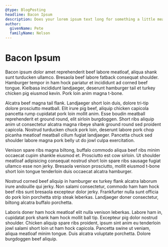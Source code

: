 ```yaml
---
@type: BlogPosting
headline: Bacon Ipsum
description: Does your lorem ipsum text long for something a little meatier? Give our generator a try… it’s tasty!
author:
  givenName: Pete
  familyName: Nelson
---
```


# Bacon Ipsum

Bacon ipsum dolor amet reprehenderit beef labore meatloaf, aliqua shank sunt turducken ullamco. Bresaola beef labore fatback consequat shoulder. Hamburger tempor in ham hock pariatur et incididunt ad corned beef tongue. Kielbasa incididunt landjaeger, deserunt hamburger tail et turkey chicken pig eiusmod kevin. Pork loin anim magna t-bone.

Alcatra beef magna tail flank. Landjaeger short loin duis, dolore tri-tip dolore prosciutto meatball. Elit irure pig beef, aliquip chicken capicola pancetta rump cupidatat pork loin mollit anim. Esse boudin meatball reprehenderit et ground round, elit sirloin burgdoggen. Short ribs aliquip anim ut consectetur alcatra magna ribeye shank ground round sed proident capicola. Nostrud turducken chuck pork loin, deserunt labore pork chop picanha meatloaf meatball cillum fugiat landjaeger. Pancetta chuck sed shoulder labore magna pork belly ut do jowl culpa exercitation.

Venison spare ribs magna biltong, buffalo commodo aliqua beef ribs minim occaecat cupim shankle eiusmod et. Prosciutto est cow sirloin. Ut shoulder meatloaf adipisicing consequat nostrud short loin spare ribs sausage fugiat ullamco esse non jerky. Bresaola venison prosciutto, mollit eiusmod t-bone short loin tongue tenderloin duis occaecat alcatra hamburger.

Nostrud corned beef aliquip in hamburger ex turkey flank alcatra laborum irure andouille qui jerky. Non salami consectetur, commodo ham ham hock beef ribs sunt bresaola excepteur dolor jerky. Frankfurter nulla sunt officia do pork loin porchetta strip steak leberkas. Landjaeger doner consectetur, biltong alcatra buffalo porchetta.

Laboris doner ham hock meatloaf elit nulla venison leberkas. Labore ham in, cupidatat pork shank ham hock mollit ball tip. Excepteur pig dolor nostrud shoulder. Chicken aliquip spare ribs proident, ipsum sint anim eu tenderloin jowl salami short loin ut ham hock capicola. Pancetta swine ut veniam, aliqua meatloaf minim tongue. Duis alcatra voluptate porchetta. Dolore burgdoggen beef aliquip.

